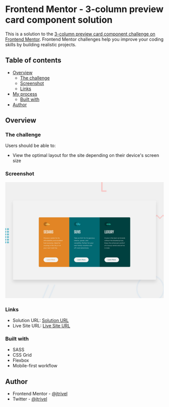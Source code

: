 # Frontend Mentor - 3-column preview card component solution

This is a solution to the [3-column preview card component challenge on Frontend Mentor](https://www.frontendmentor.io/challenges/3column-preview-card-component-pH92eAR2-). Frontend Mentor challenges help you improve your coding skills by building realistic projects. 

## Table of contents

- [Overview](#overview)
  - [The challenge](#the-challenge)
  - [Screenshot](#screenshot)
  - [Links](#links)
- [My process](#my-process)
  - [Built with](#built-with)
- [Author](#author)




## Overview

### The challenge

Users should be able to:

- View the optimal layout for the site depending on their device's screen size

### Screenshot

![Design preview for the 3-column preview card component challenge](./design/desktop-preview.jpg)

### Links

- Solution URL: [Solution URL](https://www.frontendmentor.io/solutions/3-column-preview-card-component-solution-with-grid-and-flex-yVdB1tbGS)
- Live Site URL: [Live Site URL](https://3-column-preview-card-component0001.netlify.app/)

### Built with
- SASS
- CSS Grid
- Flexbox
- Mobile-first workflow

## Author
- Frontend Mentor - [@jtrivel](https://www.frontendmentor.io/profile/jtrivel)
- Twitter - [@jtrivel](https://www.twitter.com/jtrivel)